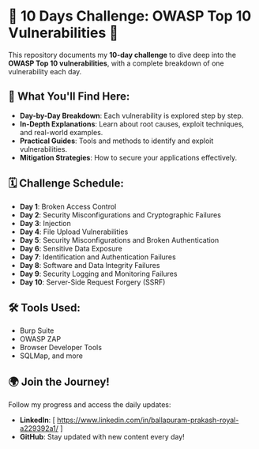 # 🚀 10 Days Challenge: OWASP Top 10 Vulnerabilities 🔐  

This repository documents my **10-day challenge** to dive deep into the **OWASP Top 10 vulnerabilities**, with a complete breakdown of one vulnerability each day.  

## 🌟 What You'll Find Here:  
- **Day-by-Day Breakdown**: Each vulnerability is explored step by step.  
- **In-Depth Explanations**: Learn about root causes, exploit techniques, and real-world examples.  
- **Practical Guides**: Tools and methods to identify and exploit vulnerabilities.  
- **Mitigation Strategies**: How to secure your applications effectively.  

## 🗓️ Challenge Schedule:  
- **Day 1**: Broken Access Control  
- **Day 2**: Security Misconfigurations and Cryptographic Failures  
- **Day 3**: Injection  
- **Day 4**: File Upload Vulnerabilities  
- **Day 5**: Security Misconfigurations and Broken Authentication  
- **Day 6**: Sensitive Data Exposure  
- **Day 7**: Identification and Authentication Failures  
- **Day 8**: Software and Data Integrity Failures  
- **Day 9**: Security Logging and Monitoring Failures  
- **Day 10**: Server-Side Request Forgery (SSRF)  

## 🛠️ Tools Used:  
- Burp Suite  
- OWASP ZAP  
- Browser Developer Tools  
- SQLMap, and more  

## 🌍 Join the Journey!  
Follow my progress and access the daily updates:  
- **LinkedIn**: [ https://www.linkedin.com/in/ballapuram-prakash-royal-a229392a1/ ] 
- **GitHub**: Stay updated with new content every day!  
